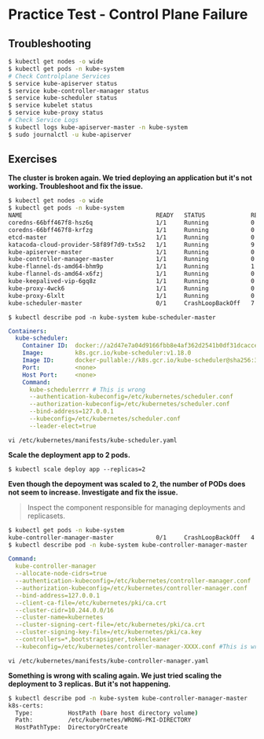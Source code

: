# Practice Test - Control Plane Failure

## Troubleshooting

```bash
$ kubectl get nodes -o wide
$ kubectl get pods -n kube-system
# Check Controlplane Services
$ service kube-apiserver status
$ service kube-controller-manager status
$ service kube-scheduler status
$ service kubelet status
$ service kube-proxy status
# Check Service Logs
$ kubectl logs kube-apiserver-master -n kube-system
$ sudo journalctl -u kube-apiserver
```

## Exercises

**The cluster is broken again. We tried deploying an application but it's not working. Troubleshoot and fix the issue.**

```bash
$ kubectl get nodes -o wide
$ kubectl get pods -n kube-system
NAME                                      READY   STATUS             RESTARTS   AGE   IP            NODE     NOMINATED NODE   READINESS GATES
coredns-66bff467f8-hsz6q                  1/1     Running            0          22m   10.244.0.3    master   <none>           <none>
coredns-66bff467f8-krfzg                  1/1     Running            0          22m   10.244.0.2    master   <none>           <none>
etcd-master                               1/1     Running            0          22m   172.17.0.15   master   <none>           <none>
katacoda-cloud-provider-58f89f7d9-tx5s2   1/1     Running            9          22m   10.244.1.2    node01   <none>           <none>
kube-apiserver-master                     1/1     Running            0          22m   172.17.0.15   master   <none>           <none>
kube-controller-manager-master            1/1     Running            0          22m   172.17.0.15   master   <none>           <none>
kube-flannel-ds-amd64-bhm9p               1/1     Running            1          22m   172.17.0.16   node01   <none>           <none>
kube-flannel-ds-amd64-x6fzj               1/1     Running            0          22m   172.17.0.15   master   <none>           <none>
kube-keepalived-vip-6gq8z                 1/1     Running            0          22m   172.17.0.16   node01   <none>           <none>
kube-proxy-4wck6                          1/1     Running            0          22m   172.17.0.16   node01   <none>           <none>
kube-proxy-6lxlt                          1/1     Running            0          22m   172.17.0.15   master   <none>           <none>
kube-scheduler-master                     0/1     CrashLoopBackOff   7          16m   172.17.0.15   master   <none>           <none>
```

`$ kubectl describe pod -n kube-system kube-scheduler-master`

```yaml
Containers:
  kube-scheduler:
    Container ID:  docker://a2d47e7a04d9166fbb8e4af362d2541b0df31dcaccebd9e13850abd8d6f761d6
    Image:         k8s.gcr.io/kube-scheduler:v1.18.0
    Image ID:      docker-pullable://k8s.gcr.io/kube-scheduler@sha256:33063bc856e99d12b9cb30aab1c1c755ecd458d5bd130270da7c51c70ca10cf6
    Port:          <none>
    Host Port:     <none>
    Command:
      kube-schedulerrrr # This is wrong
      --authentication-kubeconfig=/etc/kubernetes/scheduler.conf
      --authorization-kubeconfig=/etc/kubernetes/scheduler.conf
      --bind-address=127.0.0.1
      --kubeconfig=/etc/kubernetes/scheduler.conf
      --leader-elect=true
```

`vi /etc/kubernetes/manifests/kube-scheduler.yaml`

**Scale the deployment app to 2 pods.**

`$ kubectl scale deploy app --replicas=2`

**Even though the depoyment was scaled to 2, the number of PODs does not seem to increase. Investigate and fix the issue.**

> Inspect the component responsible for managing deployments and replicasets.

```bash
$ kubectl get pods -n kube-system
kube-controller-manager-master            0/1     CrashLoopBackOff   4          2m26s   172.17.0.15   master   <none>           <none>
$ kubectl describe pod -n kube-system kube-controller-manager-master
```

```yaml
Command:
  kube-controller-manager
  --allocate-node-cidrs=true
  --authentication-kubeconfig=/etc/kubernetes/controller-manager.conf
  --authorization-kubeconfig=/etc/kubernetes/controller-manager.conf
  --bind-address=127.0.0.1
  --client-ca-file=/etc/kubernetes/pki/ca.crt
  --cluster-cidr=10.244.0.0/16
  --cluster-name=kubernetes
  --cluster-signing-cert-file=/etc/kubernetes/pki/ca.crt
  --cluster-signing-key-file=/etc/kubernetes/pki/ca.key
  --controllers=*,bootstrapsigner,tokencleaner
  --kubeconfig=/etc/kubernetes/controller-manager-XXXX.conf #This is wrong
```

`vi /etc/kubernetes/manifests/kube-controller-manager.yaml`

**Something is wrong with scaling again. We just tried scaling the deployment to 3 replicas. But it's not happening.**

```bash
$ kubectl describe pod -n kube-system kube-controller-manager-master
k8s-certs:
  Type:          HostPath (bare host directory volume)
  Path:          /etc/kubernetes/WRONG-PKI-DIRECTORY
  HostPathType:  DirectoryOrCreate
```



